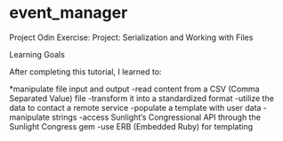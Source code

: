 # event_manager
Project Odin Exercise: Project: Serialization and Working with Files

Learning Goals

After completing this tutorial, I learned to:

*manipulate file input and output
-read content from a CSV (Comma Separated Value) file
-transform it into a standardized format
-utilize the data to contact a remote service
-populate a template with user data
-manipulate strings
-access Sunlight’s Congressional API through the Sunlight Congress gem
-use ERB (Embedded Ruby) for templating
